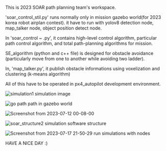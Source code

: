
This is 2023 SOAR path planning team's workspace.

'soar_control_stil.py' runs normally only in mission gazebo world(for 2023 korea robot airplan contest).
it have to run with yolov8 detection node, map_talker node, object position detect node.

In 'soar_control ~ .py', it contains high-level control algorithm, particular path control algorithm, and total path-planning algorithms for mission.

SE_algorithm (python and c++ file) is designed for obstacle avoidance (particularly move from one to another while avoiding two ladder).

In, 'map_talker.py', it publish obstacle informations using voxelization and clustering (k-means algorithm)

All of this have to be operated in px4_autopilot development environment.

![simulation1](https://github.com/Snowor1d/2023-SOAR/assets/96639889/62bdef5d-88eb-415e-bd6a-5b113b87bd0f)
simulation image

![go path](https://github.com/Snowor1d/2023-SOAR/assets/96639889/7f017e69-e03b-48d6-aa9f-dd5147faac3e)
path in gazebo world

![Screenshot from 2023-07-12 00-08-00](https://github.com/Snowor1d/2023-SOAR/assets/96639889/61de2ec6-2eb9-4ee5-ba0a-e2e85ead2954)

![soar_structure2](https://github.com/Snowor1d/2023-SOAR/assets/96639889/7b6f3e14-43f2-406e-952a-5cc1ea28f0c2)
simulation software structure 

![Screenshot from 2023-07-17 21-50-29](https://github.com/Snowor1d/2023-SOAR/assets/96639889/99d6ec07-7067-414c-92b3-2c524dbcd7f7)
run simulations with nodes

HAVE A NICE DAY :)


